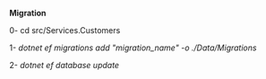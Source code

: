 **Migration**

0- cd src/Services.Customers

1- *dotnet ef migrations add "migration_name" -o ./Data/Migrations*

2- *dotnet ef database update*